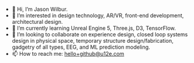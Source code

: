 - 👋 Hi, I’m Jason Wilbur.
- 👀 I’m interested in design technology, AR/VR, front-end development, architectural design.
- 🌱 I’m currently learning Unreal Engine 5, Three.js, D3, TensorFlow.
- 💞️ I’m looking to collaborate on experience design, closed loop systems design in physical space, temporary structure design/fabrication, gadgetry of all types, EEG, and ML prediction modeling.
- 📫 How to reach me:  hello+github@u12e.com
